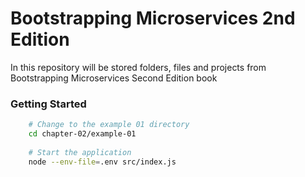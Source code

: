 # Bootstrapping Microservices 2nd Edition

In this repository will be stored folders, files and projects from Bootstrapping Microservices Second Edition book

### Getting Started
```bash
	# Change to the example 01 directory
	cd chapter-02/example-01
	
	# Start the application
	node --env-file=.env src/index.js
```